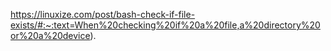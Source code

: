 https://linuxize.com/post/bash-check-if-file-exists/#:~:text=When%20checking%20if%20a%20file,a%20directory%20or%20a%20device).
